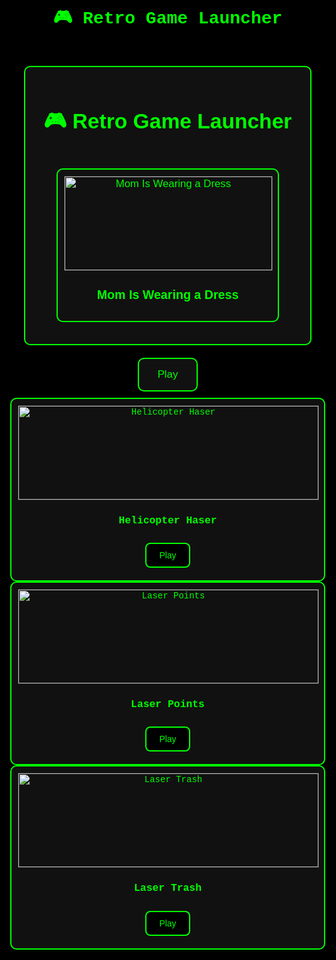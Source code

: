 <!DOCTYPE html>
<html lang="en">
<head>
  <meta charset="UTF-8" />
  <title>Retro Counter-Strike (2D)</title>
  <style>
    html, body {
      margin: 0;
      background: black;
      color: white;
      font-family: monospace;
      overflow: hidden;
    }

    canvas {
      display: block;
      margin: 0 auto;
      background-color: #1a1a1a;
      image-rendering: pixelated;
      border: 4px solid #fff;
    }
  </style>
</head>
<body>
<canvas id="game" width="512" height="384"></canvas>

<script>
  const canvas = document.getElementById('game');
  const ctx = canvas.getContext('2d');

  const player = {
    x: 250,
    y: 180,
    size: 16,
    color: "#00ff00",
    speed: 2,
    health: 100,
    bullets: [],
  };

  const enemies = [
    { x: 100, y: 100, alive: true },
    { x: 400, y: 150, alive: true },
    { x: 300, y: 300, alive: true }
  ];

  const keys = {};
  const shootSound = new Audio("https://www.soundjay.com/mechanical/sounds/mechanical-gunshot-01.mp3");

  document.addEventListener('keydown', e => keys[e.key] = true);
  document.addEventListener('keyup', e => keys[e.key] = false);

  canvas.addEventListener('click', () => {
    shootSound.currentTime = 0;
    shootSound.play();
    player.bullets.push({
      x: player.x + player.size / 2,
      y: player.y + player.size / 2,
      dx: 4,
      dy: 0,
      life: 100
    });
  });

  function drawPlayer() {
    ctx.fillStyle = player.color;
    ctx.fillRect(player.x, player.y, player.size, player.size);
  }

  function drawEnemies() {
    enemies.forEach(e => {
      if (e.alive) {
        ctx.fillStyle = "red";
        ctx.fillRect(e.x, e.y, player.size, player.size);
      }
    });
  }

  function drawBullets() {
    ctx.fillStyle = "yellow";
    player.bullets.forEach(b => {
      ctx.fillRect(b.x, b.y, 4, 2);
    });
  }

  function updateBullets() {
    player.bullets.forEach(b => {
      b.x += b.dx;
      b.y += b.dy;
      b.life--;
    });

    // Remove bullets that are "dead"
    player.bullets = player.bullets.filter(b => b.life > 0);

    // Collision with enemies
    player.bullets.forEach(b => {
      enemies.forEach(e => {
        if (
          e.alive &&
          b.x < e.x + player.size &&
          b.x + 4 > e.x &&
          b.y < e.y + player.size &&
          b.y + 2 > e.y
        ) {
          e.alive = false;
          b.life = 0;
        }
      });
    });
  }

  function updatePlayer() {
    if (keys["w"]) player.y -= player.speed;
    if (keys["s"]) player.y += player.speed;
    if (keys["a"]) player.x -= player.speed;
    if (keys["d"]) player.x += player.speed;
  }

  function gameLoop() {
    ctx.clearRect(0, 0, canvas.width, canvas.height);

    updatePlayer();
    updateBullets();

    drawPlayer();
    drawEnemies();
    drawBullets();

    requestAnimationFrame(gameLoop);
  }

  gameLoop();
</script>
</body>
</html>


<!DOCTYPE html>
<html lang="en">
<head>
  <meta charset="UTF-8" />
  <title>Retro Game Launcher</title>
  <style>
    body {
      margin: 0;
      font-family: 'Courier New', monospace;
      background-color: black;
      color: lime;
      text-align: center;
    }

    h1 {
      font-size: 3em;
      margin-top: 40px;
      text-shadow: 0 0 5px red;
    }

    .menu {
      margin-top: 40px;
    }

    button {
      background: #111;
      color: lime;
      border: 2px solid lime;
      padding: 15px 30px;
      margin: 10px;
      font-size: 1.2em;
      cursor: pointer;
      border-radius: 10px;
      transition: 0.2s;
    }

    button:hover {
      background: lime;
      color: black;
    }

    iframe {
      border: none;
      width: 100%;
      height: 90vh;
    }
  </style>
</head>
<body>

<h1>🎮 Retro Game Launcher</h1>

<div class="menu">
  <button onclick="loadGame('resident.html')

<!DOCTYPE html>
<html lang="en">
<head>
  <meta charset="UTF-8" />
  <title>Retro Game Launcher</title>
  <style>
    body {
      margin: 0;
      font-family: 'Courier New', monospace;
      background-color: black;
      color: lime;
      text-align: center;
    }

    h1 {
      font-size: 3em;
      margin-top: 30px;
      text-shadow: 0 0 5px red;
    }

    .game-grid {
      display: grid;
      grid-template-columns: repeat(auto-fit, minmax(250px, 1fr));
      gap: 20px;
      padding: 20px;
      max-width: 1200px;
      margin: auto;
    }

    .game-card {
      background: #111;
      border: 2px solid lime;
      padding: 10px;
      border-radius: 10px;
      transition: 0.2s;
    }

    .game-card:hover {
      background: lime;
      color: black;
    }

    .game-card img {
      width: 100%;
      height: 150px;
      object-fit: cover;
      image-rendering: pixelated;
      border: 1px solid #333;
    }

    .game-card button {
      background: black;
      color: lime;
      border: 2px solid lime;
      padding: 10px 20px;
      margin-top: 10px;
      font-size: 1em;
      cursor: pointer;
      border-radius: 8px;
    }

    iframe {
      border: none;
      width: 100%;
      height: 85vh;
      display: none;
    }
  </style>
</head>
<body>

<h1>🎮 Retro Game Launcher</h1>

<div class="game-grid">
  <div class="game-card">
    <img src="https://i.imgur.com/ijU8Oyd.png" alt="Mom Is Wearing a Dress">
    <h3>Mom Is Wearing a Dress</h3>
    <button onclick="loadGame('mom-dress.html')">Play</button>
  </div>

  <div class="game-card">
    <img src="https://i.imgur.com/7kk2DQz.png" alt="Helicopter Haser">
    <h3>Helicopter Haser</h3>
    <button onclick="loadGame('helicopter-haser.html')">Play</button>
  </div>

  <div class="game-card">
    <img src="https://i.imgur.com/7lZkPOz.png" alt="Laser Points">
    <h3>Laser Points</h3>
    <button onclick="loadGame('laser-points.html')">Play</button>
  </div>

  <div class="game-card">
    <img src="https://i.imgur.com/kXHkOoG.png" alt="Laser Trash">
    <h3>Laser Trash</h3>
    <button onclick="loadGame('laser-trash.html')">Play</button>
  </div>
</div>

<iframe id="gameFrame" src=""></iframe>

<script>
  function loadGame(file) {
    const frame = document.getElementById("gameFrame");
    frame.src = file;
    frame.style.display = "block";
    window.scrollTo(0, 0);
  }
</script>

</body>
</html>





